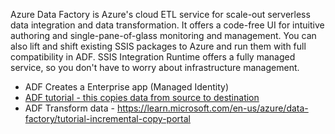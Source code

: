 Azure Data Factory is Azure's cloud ETL service for scale-out serverless data integration and data transformation. It offers a code-free UI for intuitive authoring and single-pane-of-glass monitoring and management. You can also lift and shift existing SSIS packages to Azure and run them with full compatibility in ADF. SSIS Integration Runtime offers a fully managed service, so you don't have to worry about infrastructure management.
- ADF Creates a Enterprise app (Managed Identity)
- [ADF tutorial - this copies data from source to destination](https://learn.microsoft.com/en-us/azure/data-factory/quickstart-hello-world-copy-data-tool)
- ADF Transform data - https://learn.microsoft.com/en-us/azure/data-factory/tutorial-incremental-copy-portal
